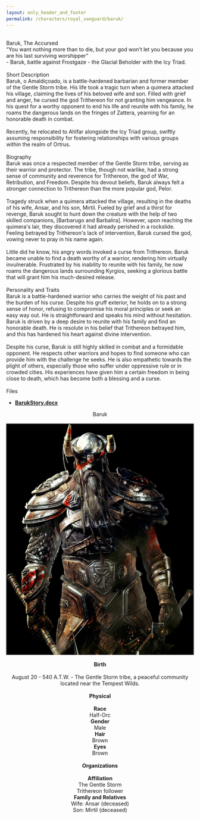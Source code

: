 ```yaml
---
layout: only_header_and_footer
permalink: /characters/royal_vanguard/baruk/
---
```



<div class="section" id="about">
  <div class="container">
    <div class="section" id="about">
      <div class="container">
        <div class="card" data-aos="fade-up" data-aos-offset="10">
        <br>
        <div class="h1 text-center mb-4 title">
          Baruk, The Accursed
        </div>
          <div class="row">
            <div class="col-lg-6 col-md-12">
              <div class="card-body">
                “You want nothing more than to die, but your god won’t let you because you are his last surviving worshipper”
                <br>
                - Baruk, battle against Frostgaze - the Glacial Beholder with the Icy Triad. 
                <br><br>
                <div class="h4 mt-0 title">Short Description</div>
                Baruk, o Amaldiçoado, is a battle-hardened barbarian and former member of the Gentle Storm tribe. His life took a tragic turn when a quimera attacked his village, claiming the lives of his beloved wife and son. Filled with grief and anger, he cursed the god Trithereon for not granting him vengeance. In his quest for a worthy opponent to end his life and reunite with his family, he roams the dangerous lands on the fringes of Zattera, yearning for an honorable death in combat.
                <br><br>
                Recently, he relocated to Ahlfar alongside the Icy Triad group, swiftly assuming responsibility for fostering relationships with various groups within the realm of Ortrus.
                <br><br>
                <div class="h4 mt-0 title">Biography</div>
                Baruk was once a respected member of the Gentle Storm tribe, serving as their warrior and protector. The tribe, though not warlike, had a strong sense of community and reverence for Trithereon, the god of War, Retribution, and Freedom. Despite his devout beliefs, Baruk always felt a stronger connection to Trithereon than the more popular god, Pelor.
                <br><br>
                Tragedy struck when a quimera attacked the village, resulting in the deaths of his wife, Ansar, and his son, Mirtil. Fueled by grief and a thirst for revenge, Baruk sought to hunt down the creature with the help of two skilled companions, [Barbarugo and Barbalira]. However, upon reaching the quimera's lair, they discovered it had already perished in a rockslide. Feeling betrayed by Trithereon's lack of intervention, Baruk cursed the god, vowing never to pray in his name again.
                <br><br>
                Little did he know, his angry words invoked a curse from Trithereon. Baruk became unable to find a death worthy of a warrior, rendering him virtually invulnerable. Frustrated by his inability to reunite with his family, he now roams the dangerous lands surrounding Kyrgios, seeking a glorious battle that will grant him his much-desired release.
                <br><br>
                <div class="h4 mt-0 title">Personality and Traits</div>
                Baruk is a battle-hardened warrior who carries the weight of his past and the burden of his curse. Despite his gruff exterior, he holds on to a strong sense of honor, refusing to compromise his moral principles or seek an easy way out. He is straightforward and speaks his mind without hesitation. Baruk is driven by a deep desire to reunite with his family and find an honorable death. He is resolute in his belief that Trithereon betrayed him, and this has hardened his heart against divine intervention.
                <br><br>
                Despite his curse, Baruk is still highly skilled in combat and a formidable opponent. He respects other warriors and hopes to find someone who can provide him with the challenge he seeks. He is also empathetic towards the plight of others, especially those who suffer under oppressive rule or in crowded cities. His experiences have given him a certain freedom in being close to death, which has become both a blessing and a curse.
                <br><br>
                <div class="h3 text-left mb-4 title">Files</div>
                <ul>
                  <li>
                    <div>
                      <a href="/pages/characters/Baruk/BarukStory.docx" download>
                        <i class="fas fa-download"></i> <span><strong> BarukStory.docx </strong></span>
                      </a>
                    </div>
                  </li>
                </ul>
              </div>
            </div>
            <div class="col-lg-6 col-md-12">
              <div class="card-body">
                <div class="h4 mt-0 title" style="text-align: center;">Baruk</div>
                <br>
                <img style="display:block;margin-left: auto;margin-right: auto;" src="/pages/characters/Baruk/BarukImage.jpg" alt="Image"/>
                <br>
                <div style="text-align: center;"><strong class="text-uppercase">Birth</strong></div>
                <br>
                <div style="text-align: center;">August 20 - 540 A.T.W. - The Gentle Storm tribe, a peaceful community located near the Tempest Wilds. </div>
                <br>
                <div style="text-align: center;"><strong class="text-uppercase">Physical</strong></div>
                <br>
                <div class="row mt-3">
                  <div class="col-sm-6" style="text-align: center;"><strong class="text-uppercase">Race</strong></div>
                  <div class="col-sm-6" style="text-align: center;">Half-Orc</div>
                </div>
                <div class="row mt-3">
                  <div class="col-sm-6" style="text-align: center;"><strong class="text-uppercase">Gender</strong></div>
                  <div class="col-sm-6" style="text-align: center;">Male</div>
                </div>
                <div class="row mt-3">
                  <div class="col-sm-6" style="text-align: center;"><strong class="text-uppercase">Hair</strong></div>
                  <div class="col-sm-6" style="text-align: center;">Brown</div>
                </div>
                <div class="row mt-3">
                  <div class="col-sm-6" style="text-align: center;"><strong class="text-uppercase">Eyes</strong></div>
                  <div class="col-sm-6" style="text-align: center;">Brown</div>
                </div>
                <br>
                <div style="text-align: center;"><strong class="text-uppercase">Organizations</strong></div>
                <br>
                <div class="row mt-3">
                  <div class="col-sm-6" style="text-align: center;"><strong class="text-uppercase">Affiliation</strong></div>
                  <div class="col-sm-6" style="text-align: center;">
                    <div class="row-">The Gentle Storm</div>
                    <div class="row-">Trithereon follower</div>
                  </div>
                </div>
                <div class="row mt-3">
                  <div class="col-sm-6" style="text-align: center;"><strong class="text-uppercase">Family and Relatives</strong></div>
                  <div class="col-sm-6" style="text-align: center;">
                    <div class="row-">Wife: Ansar (deceased)</div>
                    <div class="row-">Son: Mirtil (deceased)</div>
                  </div>
                </div>
              </div>
            </div>
          </div>
        </div>
      </div>
    </div>
  </div>
</div>
